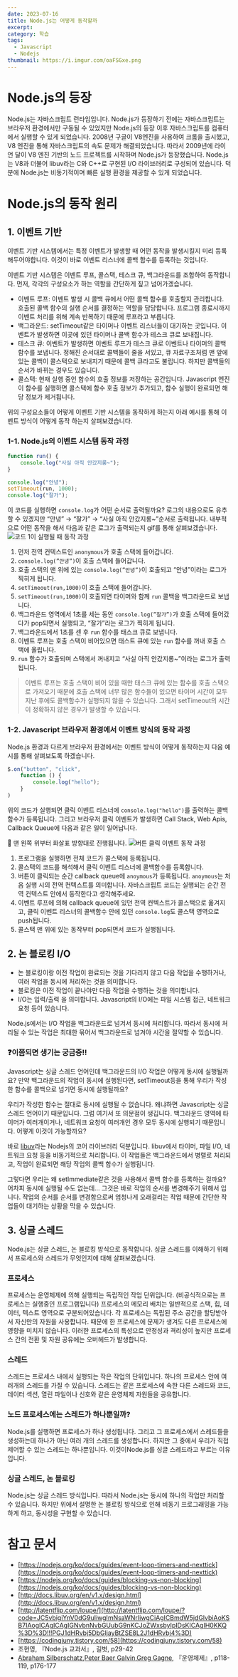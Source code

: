 ```yaml
---
date: 2023-07-16
title: Node.js는 어떻게 동작할까
excerpt: 
category: 학습
tags:
  - Javascript
  - Nodejs
thumbnail: https://i.imgur.com/oaFSGxe.png
---
```

# Node.js의 등장
Node.js는 자바스크립트 런타임입니다. Node.js가 등장하기 전에는 자바스크립트는 브라우저 환경에서만 구동될 수 있었지만 Node.js의 등장 이후 자바스크립트를 컴퓨터에서 실행할 수 있게 되었습니다.
2008년 구글이 V8엔진을 사용하여 크롬을 출시했고, V8 엔진을 통해 자바스크립트의 속도 문제가 해결되었습니다. 따라서 2009년에 라이언 달이 V8 엔진 기반의 노드 프로젝트를 시작하며 Node.js가
등장했습니다.
Node.js는 V8과 더불어 libuv라는 C와 C++로 구현된 I/O 라이브러리로 구성되어 있습니다.
덕분에 Node.js는 비동기적이며 빠른 실행 환경을 제공할 수 있게 되었습니다.

# Node.js의 동작 원리

## 1. 이벤트 기반

이벤트 기반 시스템에서는 특정 이벤트가 발생할 때 어떤 동작을 발생시킬지 미리 등록해두어야합니다. 이것이 바로 이벤트 리스너에 콜백 함수를 등록하는 것입니다.

이벤트 기반 시스템은 이벤트 루프, 콜스택, 테스크 큐, 백그라운드를 조합하여 동작합니다. 먼저, 각각의 구성요소가 하는 역할을 간단하게 짚고 넘어가겠습니다.

- 이벤트 루프: 이벤트 발생 시 콜백 큐에서 어떤 콜백 함수를 호출할지 관리합니다. 호출된 콜백 함수의 실행 순서를 결정하는 역할을 담당합니다. 프로그램 종료시까지 이벤트 처리를 위해 계속 반복하기 때문에 루프라고
  부릅니다.
- 백그라운드: setTimeout같은 타이머나 이벤트 리스너들이 대기하는 곳입니다. 이벤트가 발생하면 이곳에 있던 타이머나 콜백 함수가 테스크 큐로 보내집니다.
- 테스크 큐: 이벤트가 발생하면 이벤트 루프가 테스크 큐로 이벤트나 타이머의 콜백 함수를 보냅니다. 정해진 순서대로 콜백들이 줄을 서있고, 큐 자료구조처럼 맨 앞에 있는 콜백이 콜스택으로 보내지기 때문에 콜백
  큐라고도 불립니다. 하지만 콜백들의 순서가 바뀌는 경우도 있습니다.
- 콜스택: 현재 실행 중인 함수의 호출 정보를 저장하는 공간입니다. Javascript 엔진이 함수를 실행하면 콜스택에 함수 호출 정보가 추가되고, 함수 실행이 완료되면 해당 정보가 제거됩니다.

위의 구성요소들이 어떻게 이벤트 기반 시스템을 동작하게 하는지 아래 예시를 통해 이벤트 방식이 어떻게 동작 하는지 살펴보겠습니다.

### 1-1. Node.js의 이벤트 시스템 동작 과정

```jsx
function run() {
    console.log("사실 아직 안갔지롱~");
}

console.log("안녕");
setTimeout(run, 1000);
console.log("잘가");
```

이 코드를 실행하면 `console.log`가 어떤 순서로 출력될까요?
로그의 내용으로도 유추할 수 있겠지만 “안녕” → “잘가” → “사실 아직 안갔지롱~”순서로 출력됩니다. 내부적으로 어떤 동작을 해서 다음과 같은 로그가 출력되는지 gif를 통해 살펴보겠습니다.
![코드 1이 실행될 때 동작 과정](https://i.imgur.com/o4eg4DO.png)

1. 먼저 전역 컨텍스트인 `anonymous`가 호출 스택에 들어갑니다.
2. `console.log(”안녕”)`이 호출 스택에 들어갑니다.
3. 호출 스택의 맨 위에 있는 `console.log(”안녕”)`이 호출되고 “안녕”이라는 로그가 찍히게 됩니다.
4. `setTimeout(run,1000)`이 호출 스택에 들어갑니다.
5. `setTimeout(run,1000)`이 호출되면 타이머와 함께 `run` 콜백을 백그라운드로 보냅니다.
6. 백그라운드 영역에서 1초를 세는 동안 `console.log(”잘가”)`가 호출 스택에 들어갔다가 pop되면서 실행되고, “잘가”라는 로그가 찍히게 됩니다.
7. 백그라운드에서 1초를 센 후 `run` 함수를 태스크 큐로 보냅니다.
8. 이벤트 루프는 호출 스택이 비어있으면 태스트 큐에 있는 `run` 함수를 꺼내 호출 스택에 올립니다.
9. `run` 함수가 호출되며 스택에서 꺼내지고 “사실 아직 안갔지롱~”이라는 로그가 출력됩니다.

> 이벤트 루프는 호출 스택이 비어 있을 때만 태스크 큐에 있는 함수를 호출 스택으로 가져오기 때문에 호출 스택에 너무 많은 함수들이 있으면 타이머 시간이 모두 지난 후에도 콜백함수가 실행되지 않을 수 있습니다.
> 그래서 setTimeout의 시간이 정확하지 않은 경우가 발생할 수 있습니다.

### 1-2. Javascript 브라우저 환경에서 이벤트 방식의 동작 과정

Node.js 환경과 다르게 브라우저 환경에서는 이벤트 방식이 어떻게 동작하는지 다음 예시를 통해 살펴보도록 하겠습니다.

```jsx
$.on("button", "click",
    function () {
        console.log("hello");
    }
)
```

위의 코드가 실행되면 클릭 이벤트 리스너에 `console.log("hello")`를 출력하는 콜백 함수가 등록됩니다. 그리고 브라우저 클릭 이벤트가 발생하면 Call Stack, Web Apis, Callback
Queue에 다음과 같은 일이 일어납니다.

📌 맨 왼쪽 위부터 화살표 방향대로 진행됩니다.
![버튼 클릭 이벤트 동작 과정](https://i.imgur.com/J8ca5oA.png)

1. 프로그램을 실행하면 전체 코드가 콜스택에 등록됩니다.
2. 콜스택의 코드를 해석해서 클릭 이벤트 리스너에 콜백함수를 등록합니다.
3. 버튼이 클릭되는 순간 callback queue에 `anoymous`가 등록됩니다. `anoymous`는 처음 실행 시의 전역 컨텍스트를 의미합니다. 자바스크립트 코드는 실행되는 순간 전역 컨텍스트 안에서
   동작한다고 생각해주세요.
4. 이벤트 루프에 의해 callback queue에 있던 전역 컨텍스트가 콜스택으로 옮겨지고, 클릭 이벤트 리스너의 콜백함수 안에 있던 `console.log`도 콜스택 영역으로 push됩니다.
5. 콜스택 맨 위에 있는 동작부터 pop되면서 코드가 실행됩니다.

## 2. 논 블로킹 I/O

- 논 블로킹이랑 이전 작업이 완료되는 것을 기다리지 않고 다음 작업을 수행하거나, 여러 작업을 동시에 처리하는 것을 의미합니다.
- 블로킹은 이전 작업이 끝나야만 다음 작업을 수행하는 것을 의미합니다.
- I/O는 입력/출력 을 의미합니다. Javascript의 I/O에는 파일 시스템 접근, 네트워크 요청 등이 있습니다.

Node.js에서는 I/O 작업을 백그라운드로 넘겨서 동시에 처리합니다. 따라서 동시에 처리될 수 있는 작업은 최대한 묶어서 백그라운드로 넘겨야 시간을 절약할 수 있습니다.

### ❓이쯤되면 생기는 궁금증!!

Javascript는 싱글 스레드 언어인데 백그라운드의 I/O 작업은 어떻게 동시에 실행될까요? 만약 백그라운드의 작업이 동시에 실행된다면, setTimeout등을 통해 우리가 작성한 함수를 콜백으로 넘기면 동시에
실행될까요?

우리가 작성한 함수는 절대로 동시에 실행될 수 없습니다. 왜냐하면 Javascript는 싱글 스레드 언어이기 때문입니다.
그럼 여기서 또 의문점이 생깁니다. 백그라운드 영역에 타이머가 여러개이거나, 네트워크 요청이 여러개인 경우 모두 동시에 실행되기 때문입니다. 어떻게 이것이 가능할까요?

바로 [libuv](http://docs.libuv.org/en/v1.x/design.html)라는 Nodejs의 코어 라이브러리 덕분입니다. libuv에서 타이머, 파일 I/O, 네트워크 요청 등을 비동기적으로
처리합니다. 이 작업들은 백그라운드에서 병렬로 처리되고, 작업이 완료되면 해당 작업의 콜백 함수가 실행됩니다.

그렇다면 우리는 왜 setImmediate같은 것을 사용해서 콜백 함수를 등록하는 걸까요? 어차피 동시에 실행될 수도 없는데… 그것은 바로 작업의 순서를 변경해주기 위해서 입니다. 작업의 순서를 순서를 변경함으로써
엄청나게 오래걸리는 작업 때문에 간단한 작업들이 대기하는 상황을 막을 수 있습니다.

## 3. 싱글 스레드

Node.js는 싱글 스레드, 논 블로킹 방식으로 동작합니다.
싱글 스레드를 이해하기 위해서 프로세스와 스레드가 무엇인지에 대해 살펴보겠습니다.

### 프로세스

프로세스는 운영체제에 의해 실행되는 독립적인 작업 단위입니다. (비공식적으로는 프로세스는 실행중인 프로그램입니다) 프로세스의 메모리 배치는 일반적으로 스택, 힙, 데이터, 텍스트 영역으로 구분되어있습니다. 각
프로세스는 독립된 주소 공간을 할당받아서 자신만의 자원을 사용합니다. 때문에 한 프로세스에 문제가 생겨도 다른 프로세스에 영향을 미치지 않습니다. 이러한 프로세스의 특성으로 안정성과 격리성이 높지만 프로세스 간의
전환 및 자원 공유에는 오버헤드가 발생합니다.

### 스레드

스레드는 프로세스 내에서 실행되는 작은 작업의 단위입니다. 하나의 프로세스 안에 여러개의 스레드를 가질 수 있습니다. 스레드는 같은 프로세스에 속한 다른 스레드와 코드, 데이터 섹션, 열린 파일이나 신호와 같은
운영체제 자원들을 공유합니다.

### 노드 프로세스에는 스레드가 하나뿐일까?

Node.js를 실행하면 프로세스가 하나 생성됩니다. 그리고 그 프로세스에서 스레드들을 생성하는데 하나가 아닌 여러 개의 스레드를 생성합니다. 하지만 그 중에서 우리가 직접 제어할 수 있는 스레드는 하나뿐입니다.
이것이Node.js를 싱글 스레드라고 부르는 이유입니다.

### 싱글 스레드, 논 블로킹

Node.js는 싱글 스레드 방식입니다. 따라서 Node.js는 동시에 하나의 작업만 처리할 수 있습니다. 하지만 위에서 설명한 논 블로킹 방식으로 인해 비동기 프로그래밍을 가능하게 하고, 동시성을 구현할 수
있습니다.

# 참고 문서

- [https://nodejs.org/ko/docs/guides/event-loop-timers-and-nexttick](https://nodejs.org/ko/docs/guides/event-loop-timers-and-nexttick)
- [https://nodejs.org/ko/docs/guides/blocking-vs-non-blocking](https://nodejs.org/ko/docs/guides/blocking-vs-non-blocking)
- [http://docs.libuv.org/en/v1.x/design.html](http://docs.libuv.org/en/v1.x/design.html)
- [http://latentflip.com/loupe/](http://latentflip.com/loupe/?code=JC5vbigiYnV0dG9uIiwgImNsaWNrIiwgCiAgICBmdW5jdGlvbiAoKSB7IAogICAgICAgIGNvbnNvbGUubG9nKCJoZWxsbyIpIDsKICAgIH0KKQ%3D%3D!!!PGJ1dHRvbj5DbGljayBtZSE8L2J1dHRvbj4%3D)
- [https://codingjuny.tistory.com/58](https://codingjuny.tistory.com/58)
- 조현영, 『Node.js 교과서』, 길벗, p29-42
- [Abraham Silberschatz](https://www.yes24.com/Product/Search?domain=ALL&query=Abraham%20Silberschatz&authorNo=299985&author=Abraham%20Silberschatz),[Peter Baer Galvin](https://www.yes24.com/Product/Search?domain=ALL&query=Peter%20Baer%20Galvin&authorNo=299986&author=Peter%20Baer%20Galvin),[Greg Gagne](https://www.yes24.com/Product/Search?domain=ALL&query=Greg%20Gagne&authorNo=299987&author=Greg%20Gagne),
  『운영체제』, p118-119, p176-177
